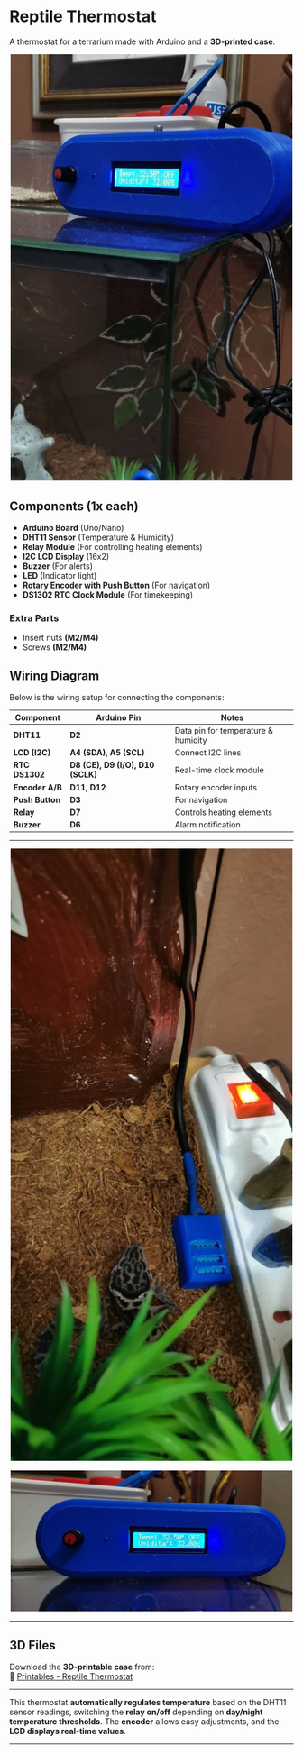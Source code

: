 # Reptile Thermostat

A thermostat for a terrarium made with Arduino and a **3D-printed case**.

<p align="center">
  <img src="/img/large_display_thermostat_1.jpg" alt="Thermostat Front View" width="500">
</p>

## Components (1x each)
- **Arduino Board** (Uno/Nano)
- **DHT11 Sensor** (Temperature & Humidity)
- **Relay Module** (For controlling heating elements)
- **I2C LCD Display** (16x2)
- **Buzzer** (For alerts)
- **LED** (Indicator light)
- **Rotary Encoder with Push Button** (For navigation)
- **DS1302 RTC Clock Module** (For timekeeping)

### **Extra Parts**
- Insert nuts **(M2/M4)**
- Screws **(M2/M4)**

## **Wiring Diagram**
Below is the wiring setup for connecting the components:

| Component       | Arduino Pin  | Notes |
|----------------|-------------|--------------------------|
| **DHT11**      | **D2**       | Data pin for temperature & humidity |
| **LCD (I2C)**  | **A4 (SDA), A5 (SCL)** | Connect I2C lines |
| **RTC DS1302** | **D8 (CE), D9 (I/O), D10 (SCLK)** | Real-time clock module |
| **Encoder A/B**| **D11, D12** | Rotary encoder inputs |
| **Push Button**| **D3** | For navigation |
| **Relay**      | **D7**       | Controls heating elements |
| **Buzzer**     | **D6**       | Alarm notification |

---

<p align="center">
  <img src="/img/large_display_Dht11.jpg" alt="DHT11 Setup" width="500">
</p>

<p align="center">
  <img src="/img/large_display_thermostat__2.jpg" alt="Thermostat Internal View" width="500">
</p>

---

## **3D Files**
Download the **3D-printable case** from:  
📌 [Printables - Reptile Thermostat](https://www.printables.com/model/1199039-reptile-thermostat)

---

This thermostat **automatically regulates temperature** based on the DHT11 sensor readings, switching the **relay on/off** depending on **day/night temperature thresholds**. The **encoder** allows easy adjustments, and the **LCD displays real-time values**.

---
